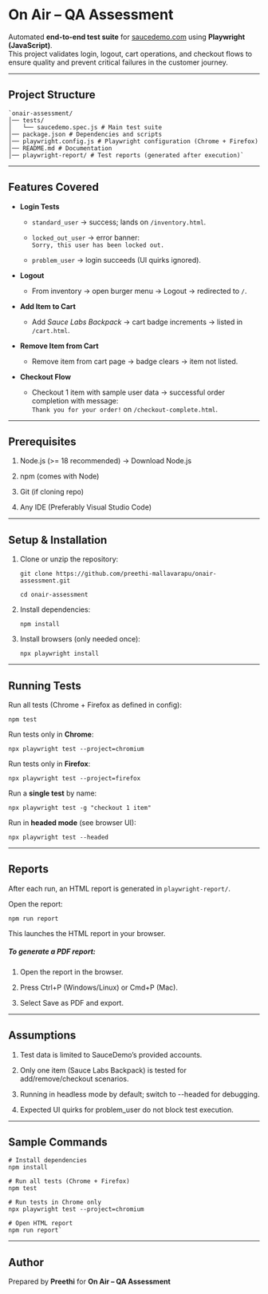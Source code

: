 
# On Air – QA Assessment

Automated **end-to-end test suite** for [saucedemo.com](https://www.saucedemo.com/?utm_source=chatgpt.com) using **Playwright (JavaScript)**.  
This project validates login, logout, cart operations, and checkout flows to ensure quality and prevent critical failures in the customer journey.

----------

## Project Structure

```
`onair-assessment/
│── tests/
│   └── saucedemo.spec.js # Main test suite 
│── package.json # Dependencies and scripts 
│── playwright.config.js # Playwright configuration (Chrome + Firefox) 
│── README.md # Documentation 
│── playwright-report/ # Test reports (generated after execution)` 
```
----------

## Features Covered

-   **Login Tests**
    
    -   `standard_user` → success; lands on `/inventory.html`.
        
    -   `locked_out_user` → error banner:  
        `Sorry, this user has been locked out.`
        
    -   `problem_user` → login succeeds (UI quirks ignored).
        
-   **Logout**
    
    -   From inventory → open burger menu → Logout → redirected to `/`.
        
-   **Add Item to Cart**
    
    -   Add _Sauce Labs Backpack_ → cart badge increments → listed in `/cart.html`.
        
-   **Remove Item from Cart**
    
    -   Remove item from cart page → badge clears → item not listed.
        
-   **Checkout Flow**
    
    -   Checkout 1 item with sample user data → successful order completion with message:  
        `Thank you for your order!` on `/checkout-complete.html`.
        
----------
## Prerequisites

1. Node.js (>= 18 recommended) → Download Node.js

2. npm (comes with Node)

3. Git (if cloning repo)

4. Any IDE (Preferably Visual Studio Code)
----------

##  Setup & Installation

1.  Clone or unzip the repository:
    
    `git clone https://github.com/preethi-mallavarapu/onair-assessment.git `
    
    `cd onair-assessment` 
    
2.  Install dependencies:
    
    `npm install` 
    
3.  Install browsers (only needed once):
    
    `npx playwright install` 
    

----------

##  Running Tests

Run all tests (Chrome + Firefox as defined in config):

`npm test` 

Run tests only in **Chrome**:

`npx playwright test --project=chromium` 

Run tests only in **Firefox**:

`npx playwright test --project=firefox` 

Run a **single test** by name:

`npx playwright test -g "checkout 1 item"` 

Run in **headed mode** (see browser UI):

`npx playwright test --headed` 

----------

## Reports

After each run, an HTML report is generated in `playwright-report/`.

Open the report:

`npm run report` 

This launches the HTML report in your browser.

##### To generate a PDF report:

1. Open the report in the browser.

2. Press Ctrl+P (Windows/Linux) or Cmd+P (Mac).

3. Select Save as PDF and export.
    
----------
## Assumptions

1. Test data is limited to SauceDemo’s provided accounts.

2. Only one item (Sauce Labs Backpack) is tested for add/remove/checkout scenarios.

3. Running in headless mode by default; switch to --headed for debugging.

4. Expected UI quirks for problem_user do not block test execution.

----------
##  Sample Commands
```
# Install dependencies 
npm install 

# Run all tests (Chrome + Firefox) 
npm test  

# Run tests in Chrome only 
npx playwright test --project=chromium 

# Open HTML report 
npm run report` 
```
----------

## Author

Prepared by **Preethi** for **On Air – QA Assessment**
